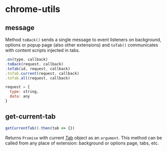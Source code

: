 # chrome-utils

## message
Method `toBack()` sends a single message to event listeners on background, options or popup page (also other extensions) and `toTab()` communicates with content scripts injected in tabs.

```javascript
.on(type, callback)
.toBack(request, callback)
.toTab(id, request, callback)
.toTab.current(request, callback)
.toTab.all(request, callback)
```

```javascript
request = {
  type: string,
  data: any
}
```

## get-current-tab
```javascript
getCurrentTab().then(tab => {})
```

Returns `Promise` with current [Tab](https://developer.chrome.com/extensions/tabs#type-Tab) object as an `argument`. This method can be called from any place of extension: background or options page, tabs, etc.
